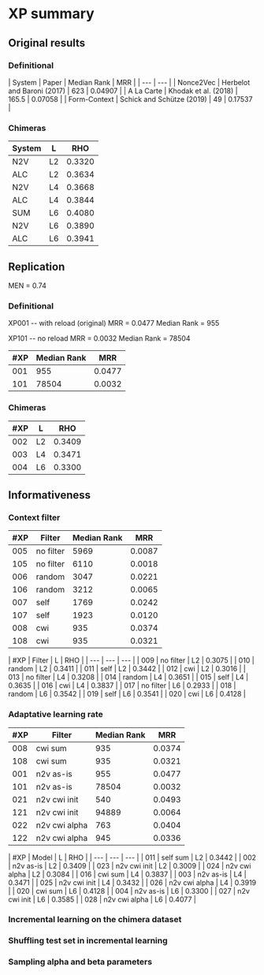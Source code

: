 # XP summary

## Original results

### Definitional

| System | Paper | Median Rank | MRR |
| --- | --- |
| Nonce2Vec | Herbelot and Baroni (2017) | 623 | 0.04907 |
| A La Carte | Khodak et al. (2018) | 165.5 | 0.07058 |
| Form-Context | Schick and Schütze (2019) | 49 | 0.17537 |

### Chimeras
| System | L | RHO |
| --- | --- | --- |
| N2V | L2 | 0.3320 |
| ALC | L2 | 0.3634 |
| N2V | L4 | 0.3668 |
| ALC | L4 | 0.3844 |
| SUM | L6 | 0.4080 |
| N2V | L6 | 0.3890 |
| ALC | L6 | 0.3941 |

## Replication

MEN = 0.74

### Definitional

XP001 -- with reload (original)
MRR = 0.0477
Median Rank = 955

XP101 -- no reload
MRR = 0.0032
Median Rank = 78504

| #XP | Median Rank | MRR |
| --- | --- | --- |
| 001 | 955 | 0.0477 |
| 101 | 78504 | 0.0032 |

### Chimeras

| #XP | L | RHO |
| --- | --- | --- |
| 002 | L2 | 0.3409 |
| 003 | L4 | 0.3471 |
| 004 | L6 | 0.3300 |

## Informativeness

### Context filter

| #XP | Filter | Median Rank | MRR |
| --- | --- | --- | --- |
| 005 | no filter | 5969 | 0.0087 |
| 105 | no filter | 6110 | 0.0018 |
| 006 | random | 3047 | 0.0221 |
| 106 | random | 3212 | 0.0065 |
| 007 | self | 1769 | 0.0242 |
| 107 | self | 1923 | 0.0120 |
| 008 | cwi | 935 | 0.0374 |
| 108 | cwi | 935 | 0.0321 |

| #XP | Filter | L | RHO |
| --- | --- | --- |
| 009 | no filter | L2 | 0.3075 |
| 010 | random | L2 | 0.3411 |
| 011 | self | L2 | 0.3442 |
| 012 | cwi | L2 | 0.3016 |
| 013 | no filter | L4 | 0.3208 |
| 014 | random | L4 | 0.3651 |
| 015 | self | L4 | 0.3635 |
| 016 | cwi | L4 | 0.3837 |
| 017 | no filter | L6 | 0.2933 |
| 018 | random | L6 | 0.3542 |
| 019 | self | L6 | 0.3541 |
| 020 | cwi | L6 | 0.4128 |

### Adaptative learning rate

| #XP | Filter | Median Rank | MRR |
| --- | --- | --- | --- |
| 008 | cwi sum | 935 | 0.0374 |
| 108 | cwi sum | 935 | 0.0321 |
| 001 | n2v as-is | 955 | 0.0477 |
| 101 | n2v as-is | 78504 | 0.0032 |
| 021 | n2v cwi init | 540 | 0.0493 |
| 121 | n2v cwi init | 94889 | 0.0064 |
| 022 | n2v cwi alpha | 763 | 0.0404 |
| 122 | n2v cwi alpha | 945 | 0.0336 |

| #XP | Model | L | RHO |
| --- | --- | --- |
| 011 | self sum | L2 | 0.3442 |
| 002 | n2v as-is | L2 | 0.3409 |
| 023 | n2v cwi init | L2 | 0.3009 |
| 024 | n2v cwi alpha | L2 | 0.3084 |
| 016 | cwi sum | L4 | 0.3837 |
| 003 | n2v as-is | L4 | 0.3471 |
| 025 | n2v cwi init | L4 | 0.3432 |
| 026 | n2v cwi alpha | L4 | 0.3919 |
| 020 | cwi sum | L6 | 0.4128 |
| 004 | n2v as-is | L6 | 0.3300 |
| 027 | n2v cwi init | L6 | 0.3585 |
| 028 | n2v cwi alpha | L6 | 0.4077 |

### Incremental learning on the chimera dataset

### Shuffling test set in incremental learning

### Sampling alpha and beta parameters 
